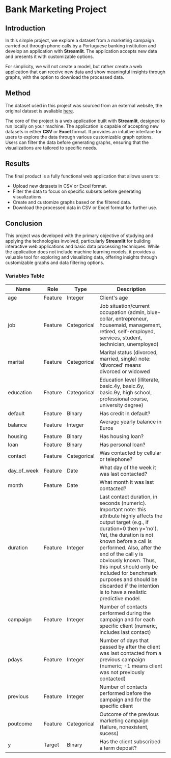 # Bank Marketing Project

## Introduction
In this simple project, we explore a dataset from a marketing campaign carried out through phone calls by a Portuguese banking institution and develop an application with **Streamlit**. The application accepts new data and presents it with customizable options.

For simplicity, we will not create a model, but rather create a web application that can receive new data and show meaningful insights through graphs, with the option to download the processed data.

## Method
The dataset used in this project was sourced from an external website, the original dataset is avaliable <a href="https://archive.ics.uci.edu/dataset/222/bank+marketing">here</a>.

The core of the project is a web application built with **Streamlit**, designed to run locally on your machine. The application is capable of accepting new datasets in either **CSV** or **Excel** format. It provides an intuitive interface for users to explore the data through various customizable graph options. Users can filter the data before generating graphs, ensuring that the visualizations are tailored to specific needs.

## Results
The final product is a fully functional web application that allows users to:

- Upload new datasets in CSV or Excel format.
- Filter the data to focus on specific subsets before generating visualizations.
- Create and customize graphs based on the filtered data.
- Download the processed data in CSV or Excel format for further use.

## Conclusion
This project was developed with the primary objective of studying and applying the technologies involved, particularly **Streamlit** for building interactive web applications and basic data processing techniques. While the application does not include machine learning models, it provides a valuable tool for exploring and visualizing data, offering insights through customizable graphs and data filtering options.

### Variables Table

| Name        | Role    | Type        | Description                                                                                                                                                                                                                                                                                                                                                                                                        | 
|-------------|---------|-------------|--------------------------------------------------------------------------------------------------------------------------------------------------------------------------------------------------------------------------------------------------------------------------------------------------------------------------------------------------------------------------------------------------------------------|
| age         | Feature | Integer     | Client's age                                                                                                                                                                                                                                                                                                                                                                                                       |
| job         | Feature | Categorical | Job situation/current occupation (admin, blue-collar, entrepreneur, housemaid, management, retired, self-employed, services, student, technician, unemployed)                                                                                                                                                                                                                                                      |     
| marital     | Feature | Categorical | Marital status (divorced, married, single) note: 'divorced' means divorced or widowed                                                                                                                                                                                                                                                                                                                              |
| education   | Feature | Categorical | Education level (illiterate, basic.4y, basic.6y, basic.9y, high school, professional course, university degree)                                                                                                                                                                                                                                                                                                    |    
| default     | Feature | Binary      | Has credit in default?                                                                                                                                                                                                                                                                                                                                                                                             |      
| balance     | Feature | Integer     | Average yearly balance in Euros                                                                                                                                                                                                                                                                                                                                                                                    |
| housing     | Feature | Binary      | Has housing loan?                                                                                                                                                                                                                                                                                                                                                                                                  |     
| loan        | Feature | Binary      | Has personal loan?                                                                                                                                                                                                                                                                                                                                                                                                 |      
| contact     | Feature | Categorical | Was contacted by cellular or telephone?                                                                                                                                                                                                                                                                                                                                                                            |       |                |
| day_of_week | Feature | Date        | What day of the week it was last contacted?                                                                                                                                                                                                                                                                                                                                                                        |       |                |
| month       | Feature | Date        | What month it was last contacted?                                                                                                                                                                                                                                                                                                                                                                                  |       |                |
| duration    | Feature | Integer     | Last contact duration, in seconds (numeric). Important note: this attribute highly affects the output target (e.g., if duration=0 then y='no'). Yet, the duration is not known before a call is performed. Also, after the end of the call y is obviously known. Thus, this input should only be included for benchmark purposes and should be discarded if the intention is to have a realistic predictive model. |       |                |
| campaign    | Feature | Integer     | Number of contacts performed during the campaign and for each specific client (numeric, includes last contact)                                                                                                                                                                                                                                                                                                     |       |                |
| pdays       | Feature | Integer     | Number of days that passed by after the client was last contacted from a previous campaign (numeric; -1 means client was not previously contacted)                                                                                                                                                                                                                                                                 |       |                |
| previous    | Feature | Integer     | Number of contacts performed before the campaign and for the specific client                                                                                                                                                                                                                                                                                                                                       |       |                |
| poutcome    | Feature | Categorical | Outcome of the previous marketing campaign (failure, nonexistent, sucess)                                                                                                                                                                                                                                                                                                                                          |       |                |
| y           | Target  | Binary      | Has the client subscribed a term deposit?                                                                                                                                                                                                                                                                                                                                                                          |       |                |